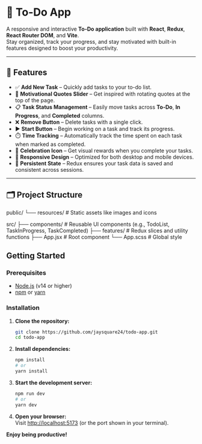 # 📝 To-Do App

A responsive and interactive **To-Do application** built with **React**, **Redux**, **React Router DOM**, and **Vite**.  
Stay organized, track your progress, and stay motivated with built-in features designed to boost your productivity.

---

## 🚀 Features

- ✅ **Add New Task** – Quickly add tasks to your to-do list.
- 💬 **Motivational Quotes Slider** – Get inspired with rotating quotes at the top of the page.
- 📋 **Task Status Management** – Easily move tasks across **To-Do**, **In Progress**, and **Completed** columns.
- ❌ **Remove Button** – Delete tasks with a single click.
- ▶️ **Start Button** – Begin working on a task and track its progress.
- ⏱️ **Time Tracking** – Automatically track the time spent on each task when marked as completed.
- 🎉 **Celebration Icon** – Get visual rewards when you complete your tasks.
- 📱 **Responsive Design** – Optimized for both desktop and mobile devices.
- 💾 **Persistent State** – Redux ensures your task data is saved and consistent across sessions.

---

## 🗂 Project Structure

public/
└── resources/ # Static assets like images and icons

src/
├── components/ # Reusable UI components (e.g., TodoList, TaskInProgress, TaskCompleted)
├── features/ # Redux slices and utility functions
├── App.jsx # Root component
└── App.scss # Global style


## Getting Started

### Prerequisites

- [Node.js](https://nodejs.org/) (v14 or higher)
- [npm](https://www.npmjs.com/) or [yarn](https://yarnpkg.com/)

### Installation

1. **Clone the repository:**
   ```sh
   git clone https://github.com/jaysquare24/todo-app.git
   cd todo-app
   ```

2. **Install dependencies:**
   ```sh
   npm install
   # or
   yarn install
   ```

3. **Start the development server:**
   ```sh
   npm run dev
   # or
   yarn dev
   ```

4. **Open your browser:**  
   Visit [http://localhost:5173](http://localhost:5173) (or the port shown in your terminal).



**Enjoy being productive!**